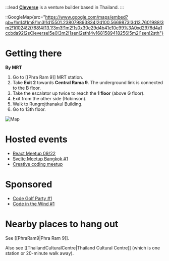 :::lead
[**Cleverse**](https://cleverse.com/) is a venture builder based in Thailand.
:::

::GoogleMap{src="https://www.google.com/maps/embed?pb=!1m14!1m8!1m3!1d15501.238079893834!2d100.5669873!3d13.7601988!3m2!1i1024!2i768!4f13.1!3m3!1m2!1s0x30e29d4b41e10c99%3A0xd2976d4a1ccbda92!2sCleverse!5e0!3m2!1sen!2sth!4v1681589418256!5m2!1sen!2sth"}

# Getting there

**By MRT**

1. Go to [[Phra Ram 9]] MRT station.
2. Take **Exit 2** towards **Central Rama 9**. The underground link is connected to the B floor.
3. Take the escalator up twice to reach the **1 floor** (above G floor).
4. Exit from the other side (Robinson).
5. Walk to Rungrojthanakul Building.
6. Go to 13th floor.

![Map](https://user-images.githubusercontent.com/193136/233851115-80cd8034-4d18-477b-a3b1-c12108fc96d8.jpg)

# Hosted events

- [React Meetup 09/22](https://grtn.org/e/reactmeetup0922)
- [Svelte Meetup Bangkok #1](https://grtn.org/e/svelte1)
- [Creative coding meetup](https://grtn.org/e/creativecodingmeetup)

# Sponsored

- [Code Golf Party #1](https://grtn.org/e/golf1)
- [Code in the Wind #1](https://grtn.org/e/wind)

# Nearby places to hang out

See [[PhraRam9|Phra Ram 9]].

Also see [[ThailandCulturalCentre|Thailand Cultural Centre]] (which is one station or 20-minute walk away).
